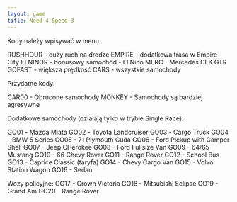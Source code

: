 ```yaml
---
layout: game
title: Need 4 Speed 3
---
```


Kody należy wpisywać w menu.

RUSHHOUR	- duży ruch na drodze
EMPIRE 		- dodatkowa trasa w Empire City
ELNINOR 		- bonusowy samochód - El Nino
MERC 		- Mercedes CLK GTR
GOFAST 		- większa prędkość
CARS 		- wszystkie samochody

Przydatne kody:

CAR00 	- Obrucone samochody
MONKEY 	- Samochody są bardziej agresywne

Dodatkowe samochody (działają tylko w trybie Single Race):

GO01 - Mazda Miata
GO02 - Toyota Landcruiser
GO03 - Cargo Truck
GO04 - BMW 5 Series
GO05 - 71 Plymouth Cuda
GO06 - Ford Pickup with Camper Shell
GO07 - Jeep CHerokee
GO08 - Ford Fullsize Van
GO09 - 64/65 Mustang
GO10 - 66 Chevy Rover
GO11 - Range Rover
GO12 - School Bus
GO13 - Caprice Classic (taryfa)
GO14 - Chevy Cargo Van
GO15 - Volvo Station Wagon
GO16 - Sedan

Wozy policyjne:
GO17 - Crown Victoria
GO18 - Mitsubishi Eclipse
GO19 - Grand Am
GO20 - Range Rover
